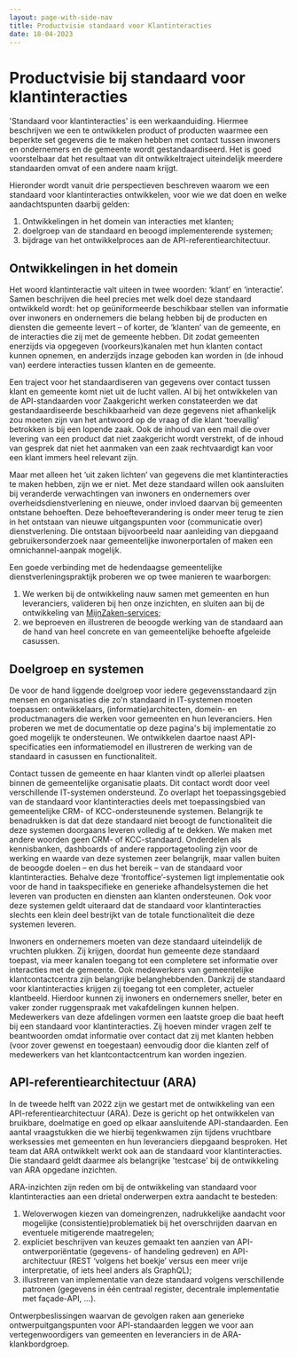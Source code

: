 ```yaml
---
layout: page-with-side-nav
title: Productvisie standaard voor Klantinteracties
date: 18-04-2023
---
```


# Productvisie bij standaard voor klantinteracties

'Standaard voor klantinteracties' is een werkaanduiding. Hiermee beschrijven we een te ontwikkelen product of producten waarmee een beperkte set gegevens die te maken hebben met contact tussen inwoners en ondernemers en de gemeente wordt gestandaardiseerd. Het is goed voorstelbaar dat het resultaat van dit ontwikkeltraject uiteindelijk meerdere standaarden omvat of een andere naam krijgt.

Hieronder wordt vanuit drie perspectieven beschreven waarom we een standaard voor klantinteracties ontwikkelen, voor wie we dat doen en welke aandachtspunten daarbij gelden:
1. Ontwikkelingen in het domein van interacties met klanten;
2. doelgroep van de standaard en beoogd implementerende systemen;
3. bijdrage van het ontwikkelproces aan de API-referentiearchitectuur.

## Ontwikkelingen in het domein

Het woord klantinteractie valt uiteen in twee woorden: ‘klant’ en ‘interactie’. Samen beschrijven die heel precies met welk doel deze standaard ontwikkeld wordt: het op geüniformeerde beschikbaar stellen van informatie over inwoners en ondernemers die belang hebben bij de producten en diensten die gemeente levert – of korter, de ‘klanten’ van de gemeente, en de interacties die zij met de gemeente hebben. Dit zodat gemeenten enerzijds via opgegeven (voorkeurs)kanalen met hun klanten contact kunnen opnemen, en anderzijds inzage geboden kan worden in (de inhoud van) eerdere interacties tussen klanten en de gemeente.

Een traject voor het standaardiseren van gegevens over contact tussen klant en gemeente komt niet uit de lucht vallen. Al bij het ontwikkelen van de API-standaarden voor Zaakgericht werken constateerden we dat gestandaardiseerde beschikbaarheid van deze gegevens niet afhankelijk zou moeten zijn van het antwoord op de vraag of die klant ‘toevallig’ betrokken is bij een lopende zaak. Ook de inhoud van een mail die over levering van een product dat niet zaakgericht wordt verstrekt, of de inhoud van gesprek dat niet het aanmaken van een zaak rechtvaardigt kan voor een klant immers heel relevant zijn.

Maar met alleen het ‘uit zaken lichten’ van gegevens die met klantinteracties te maken hebben, zijn we er niet. Met deze standaard willen ook aansluiten bij veranderde verwachtingen van inwoners en ondernemers over overheidsdienstverlening en nieuwe, onder invloed daarvan bij gemeenten ontstane behoeften. Deze behoefteverandering is onder meer terug te zien in het ontstaan van nieuwe uitgangspunten voor (communicatie over) dienstverlening. Die ontstaan bijvoorbeeld naar aanleiding van diepgaand gebruikersonderzoek naar gemeentelijke inwonerportalen of maken een omnichannel-aanpak mogelijk.

Een goede verbinding met de hedendaagse gemeentelijke dienstverleningspraktijk proberen we op twee manieren te waarborgen:
1. We werken bij de ontwikkeling nauw samen met gemeenten en hun leveranciers, valideren bij hen onze inzichten, en sluiten aan bij de ontwikkeling van [MijnZaken-services](https://vng.nl/artikelen/mijnzaken-service-track-trace-voor-de-overheidsdienstlevering);
2. we beproeven en illustreren de beoogde werking van de standaard aan de hand van heel concrete en van gemeentelijke behoefte afgeleide casussen.

## Doelgroep en systemen

De voor de hand liggende doelgroep voor iedere gegevensstandaard zijn mensen en organisaties die zo'n standaard in IT-systemen moeten toepassen: ontwikkelaars, (informatie)architecten, domein- en productmanagers die werken voor gemeenten en hun leveranciers. Hen proberen we met de documentatie op deze pagina's bij implementatie zo goed mogelijk te ondersteunen. We ontwikkelen daartoe naast API-specificaties een informatiemodel en illustreren de werking van de standaard in casussen en functionaliteit.

Contact tussen de gemeente en haar klanten vindt op allerlei plaatsen binnen de gemeentelijke organisatie plaats. Dit contact wordt door veel verschillende IT-systemen ondersteund. Zo overlapt het toepassingsgebied van de standaard voor klantinteracties deels met toepassingsbied van gemeentelijke CRM- of KCC-ondersteunende systemen. Belangrijk te benadrukken is dat dat deze standaard niet beoogt de functionaliteit die deze systemen doorgaans leveren volledig af te dekken. We maken met andere woorden geen CRM- of KCC-standaard. Onderdelen als kennisbanken, dashboards of andere rapportagetooling zijn voor de werking en waarde van deze systemen zeer belangrijk, maar vallen buiten de beoogde doelen – en dus het bereik – van de standaard voor klantinteracties. Behalve deze ‘frontoffice’-systemen ligt implementatie ook voor de hand in taakspecifieke en generieke afhandelsystemen die het leveren van producten en diensten aan klanten ondersteunen. Ook voor deze systemen geldt uiteraard dat de standaard voor klantinteracties slechts een klein deel bestrijkt van de totale functionaliteit die deze systemen leveren.

Inwoners en ondernemers moeten van deze standaard uiteindelijk de vruchten plukken. Zij krijgen, doordat hun gemeente deze standaard toepast, via meer kanalen toegang tot een completere set informatie over interacties met de gemeente. Ook medewerkers van gemeentelijke klantcontactcentra zijn belangrijke belanghebbenden. Dankzij de standaard voor klantinteracties krijgen zij toegang tot een completer, actueler klantbeeld. Hierdoor kunnen zij inwoners en ondernemers sneller, beter en vaker zonder ruggenspraak met vakafdelingen kunnen helpen. Medewerkers van deze afdelingen vormen een laatste groep die baat heeft bij een standaard voor klantinteracties. Zij hoeven minder vragen zelf te beantwoorden omdat informatie over contact dat zij met klanten hebben (voor zover gewenst en toegestaan) eenvoudig door die klanten zelf of medewerkers van het klantcontactcentrum kan worden ingezien.

## API-referentiearchitectuur (ARA)

In de tweede helft van 2022 zijn we gestart met de ontwikkeling van een API-referentiearchitectuur (ARA). Deze is gericht op het ontwikkelen van bruikbare, doelmatige en goed op elkaar aansluitende API-standaarden. Een aantal vraagstukken die we hierbij tegenkwamen zijn tijdens vruchtbare werksessies met gemeenten en hun leveranciers diepgaand besproken. Het team dat ARA ontwikkelt werkt ook aan de standaard voor klantinteracties. Die standaard geldt daarmee als belangrijke 'testcase' bij de ontwikkeling van ARA opgedane inzichten.

ARA-inzichten zijn reden om bij de ontwikkeling van standaard voor klantinteracties aan een drietal onderwerpen extra aandacht te besteden:
1. Weloverwogen kiezen van domeingrenzen, nadrukkelijke aandacht voor mogelijke (consistentie)problematiek bij het overschrijden daarvan en eventuele mitigerende maatregelen;
2. expliciet beschrijven van keuzes gemaakt ten aanzien van API-ontwerporiëntatie (gegevens- of handeling gedreven) en API-architectuur (REST ‘volgens het boekje’ versus een meer vrije interpretatie, of iets heel anders als GraphQL);
3. illustreren van implementatie van deze standaard volgens verschillende patronen (gegevens in één centraal register, decentrale implementatie met façade-API, …).

Ontwerpbeslissingen waarvan de gevolgen raken aan generieke ontwerpuitgangspunten voor API-standaarden leggen we voor aan vertegenwoordigers van gemeenten en leveranciers in de ARA-klankbordgroep.

